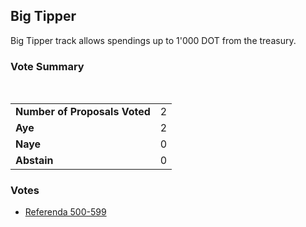 ## Big Tipper

Big Tipper track allows spendings up to 1'000 DOT from the treasury.

### Vote Summary

<div class="vote-summary">
    <div class="positive" style="width: 100%"></div>
</div>

<br/>

|                                            |                                 |
|:-------------------------------------------|:--------------------------------|
| <strong>Number of Proposals Voted</strong> | 2                               |
| <strong>Aye</strong>                       | <span class="positive">2</span> |
| <strong>Naye</strong>                      | <span class="negative">0</span> |
| <strong>Abstain</strong>                   | <span class="neutral">0</span>  |

### Votes

- [Referenda 500-599](small_tipper_500_599.md)